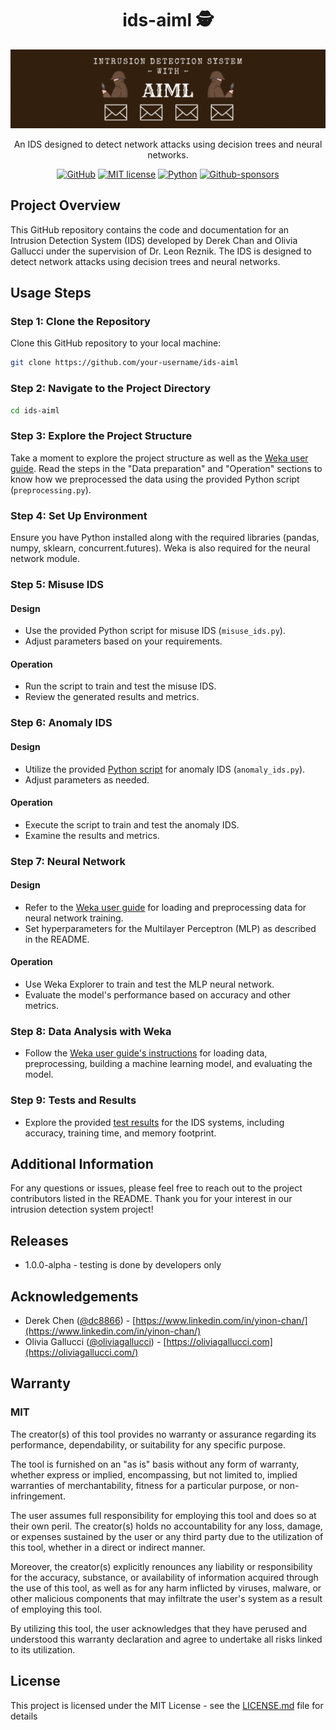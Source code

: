 <div align="center">

# ids-aiml 🕵️

  ![Detective GIF](images/banner.gif)

  An IDS designed to detect network attacks using decision trees and neural networks.  

  <a href="https://github.com/oliviagallucci/README">![GitHub](https://img.shields.io/badge/github-EA4AAA.svg?style=for-the-badge&logo=github&logoColor=white)</a>
  <a href="https://github.com/oliviagallucci/ids-aiml/blob/main/LICENSE">![MIT license](https://img.shields.io/badge/License-MIT-green.svg?style=for-the-badge)</a>
  <a href="">![Python](https://img.shields.io/badge/python-3670A0?style=for-the-badge&logo=python&logoColor=ffdd54)</a>
  <a href="https://github.com/sponsors/oliviagallucci">![Github-sponsors](https://img.shields.io/badge/sponsor-pink?style=for-the-badge&logo=GitHub-Sponsors&logoColor=#EA4AAA)</a>

</div>


## Project Overview

This GitHub repository contains the code and documentation for an Intrusion Detection System (IDS) developed by Derek Chan and Olivia Gallucci under the supervision of Dr. Leon Reznik. The IDS is designed to detect network attacks using decision trees and neural networks. 

## Usage Steps

### Step 1: Clone the Repository

Clone this GitHub repository to your local machine:

```bash
git clone https://github.com/your-username/ids-aiml
```

### Step 2: Navigate to the Project Directory

```bash
cd ids-aiml
```

### Step 3: Explore the Project Structure

Take a moment to explore the project structure as well as the [Weka user guide](https://oliviagallucci.com/ids-security-using-decision-trees-and-neural-networks/#weka-user-guide). Read the steps in the "Data preparation" and "Operation" sections to know how we preprocessed the data using the provided Python script (`preprocessing.py`).

### Step 4: Set Up Environment

Ensure you have Python installed along with the required libraries (pandas, numpy, sklearn, concurrent.futures). Weka is also required for the neural network module.

### Step 5: Misuse IDS

#### Design

- Use the provided Python script for misuse IDS (`misuse_ids.py`).
- Adjust parameters based on your requirements.

#### Operation

- Run the script to train and test the misuse IDS.
- Review the generated results and metrics.

### Step 6: Anomaly IDS

#### Design

- Utilize the provided [Python script](cic-ids-2017/preprocessing.py) for anomaly IDS (`anomaly_ids.py`).
- Adjust parameters as needed.

#### Operation

- Execute the script to train and test the anomaly IDS.
- Examine the results and metrics.

### Step 7: Neural Network

#### Design

- Refer to the [Weka user guide](https://oliviagallucci.com/ids-security-using-decision-trees-and-neural-networks/#weka-user-guide) for loading and preprocessing data for neural network training.
- Set hyperparameters for the Multilayer Perceptron (MLP) as described in the README.

#### Operation

- Use Weka Explorer to train and test the MLP neural network.
- Evaluate the model's performance based on accuracy and other metrics.

### Step 8: Data Analysis with Weka

- Follow the [Weka user guide's instructions](https://oliviagallucci.com/ids-security-using-decision-trees-and-neural-networks/#weka-user-guide) for loading data, preprocessing, building a machine learning model, and evaluating the model.

### Step 9: Tests and Results

- Explore the provided [test results](https://oliviagallucci.com/ids-security-using-decision-trees-and-neural-networks/#ids-results) for the IDS systems, including accuracy, training time, and memory footprint.

## Additional Information

For any questions or issues, please feel free to reach out to the project contributors listed in the README. Thank you for your interest in our intrusion detection system project! 

## Releases

* 1.0.0-alpha - testing is done by developers only

## Acknowledgements

* Derek Chen ([@dc8866](https://github.com/dc8866)) - [https://www.linkedin.com/in/yinon-chan/](https://www.linkedin.com/in/yinon-chan/)
* Olivia Gallucci ([@oliviagallucci](https://github.com/oliviagallucci)) - [https://oliviagallucci.com](https://oliviagallucci.com/)

## Warranty

### MIT 

The creator(s) of this tool provides no warranty or assurance regarding its performance, dependability, or suitability for any specific purpose.

The tool is furnished on an "as is" basis without any form of warranty, whether express or implied, encompassing, but not limited to, implied warranties of merchantability, fitness for a particular purpose, or non-infringement.

The user assumes full responsibility for employing this tool and does so at their own peril. The creator(s) holds no accountability for any loss, damage, or expenses sustained by the user or any third party due to the utilization of this tool, whether in a direct or indirect manner.

Moreover, the creator(s) explicitly renounces any liability or responsibility for the accuracy, substance, or availability of information acquired through the use of this tool, as well as for any harm inflicted by viruses, malware, or other malicious components that may infiltrate the user's system as a result of employing this tool.

By utilizing this tool, the user acknowledges that they have perused and understood this warranty declaration and agree to undertake all risks linked to its utilization.

## License

This project is licensed under the MIT License - see the [LICENSE.md](LICENSE.md) file for details
